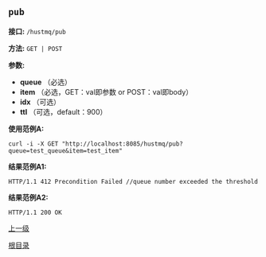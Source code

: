 `pub`
----------

**接口:** `/hustmq/pub`

**方法:** `GET | POST`

**参数:**  

*  **queue** （必选）  
*  **item** （必选，GET：val即参数 or POST：val即body）  
*  **idx** （可选）
*  **ttl** （可选，default：900）    

**使用范例A:**

    curl -i -X GET "http://localhost:8085/hustmq/pub?queue=test_queue&item=test_item"

**结果范例A1:**

	HTTP/1.1 412 Precondition Failed //queue number exceeded the threshold

**结果范例A2:**

	HTTP/1.1 200 OK

[上一级](../hustmq.md)

[根目录](../../index.md)